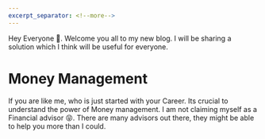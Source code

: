 ```yaml
---
excerpt_separator: <!--more-->
---
```


Hey Everyone 👋. Welcome you all to my new blog. I will be sharing a solution which I think will be useful for everyone.

<!--more-->

# Money Management

If you are like me, who is just started with your Career. Its crucial to understand the power of Money management. I am not claiming myself as a Financial advisor 😝. There are many advisors out there, they might be able to help you more than I could.
